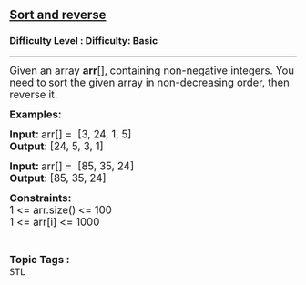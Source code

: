 <h2><a href="https://www.geeksforgeeks.org/problems/sort-and-reverse--171030/1?page=2&difficulty=Basic,Easy&status=unsolved&sortBy=accuracy">Sort and reverse</a></h2><h3>Difficulty Level : Difficulty: Basic</h3><hr><div class="problems_problem_content__Xm_eO"><p><span style="font-size: 18px;">Given an array <strong>arr</strong>[],<strong>&nbsp;</strong>containing non-negative integers. You need to<strong> </strong>sort the given array in non-decreasing order, then reverse it.</span></p>
<p><strong><span style="font-size: 18px;">Examples:</span></strong></p>
<p><span style="font-size: 18px;"><strong>Input:&nbsp;</strong>arr[] =&nbsp; [3, 24, 1, 5]<br><strong>Output</strong>: [24, 5, 3, 1]</span></p>
<p><span style="font-size: 18px;"><strong>Input:&nbsp;</strong>arr[] =&nbsp; [85, 35, 24]<br><strong>Output</strong>: [</span><span style="font-size: 18px;">85, 35, 24</span><span style="font-size: 18px;">]</span></p>
<p><span style="font-size: 18px;"><strong>Constraints:</strong><br>1 &lt;= arr.size()<strong>&nbsp;</strong>&lt;= 100<br>1 &lt;= arr[i] &lt;= 1000</span></p></div><br><p><span style=font-size:18px><strong>Topic Tags : </strong><br><code>STL</code>&nbsp;